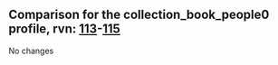 ## Comparison for the collection_book_people0 profile, rvn: [113](https://github.com/PRO100KatYT/FortniteProfileRevisions/tree/main/profiles/collection_book_people0/113%20collection_book_people0.json)-[115](https://github.com/PRO100KatYT/FortniteProfileRevisions/tree/main/profiles/collection_book_people0/115%20collection_book_people0.json)

No changes
